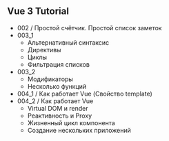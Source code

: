 Vue 3 Tutorial
--------------
* 002 / Простой счётчик. Простой список заметок
* 003_1   
    * Альтернативный синтаксис
    * Директивы
    * Циклы
    * Фильтрация списков
* 003_2 
   * Модификаторы
   * Несколько функций
* 004_1 / Как работает Vue (Свойство template)
* 004_2 / Как работает Vue
  * Virtual DOM и render
  * Реактивность и Proxy
  * Жизненный цикл компонента
  * Создание нескольких приложений